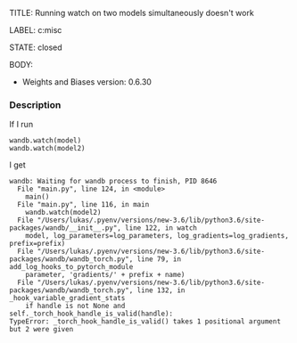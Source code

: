 TITLE:
Running watch on two models simultaneously doesn't work

LABEL:
c:misc

STATE:
closed

BODY:
* Weights and Biases version: 0.6.30

### Description

If I run 
```
wandb.watch(model)
wandb.watch(model2)
```

I get 

```
wandb: Waiting for wandb process to finish, PID 8646
  File "main.py", line 124, in <module>
    main()
  File "main.py", line 116, in main
    wandb.watch(model2)
  File "/Users/lukas/.pyenv/versions/new-3.6/lib/python3.6/site-packages/wandb/__init__.py", line 122, in watch
    model, log_parameters=log_parameters, log_gradients=log_gradients, prefix=prefix)
  File "/Users/lukas/.pyenv/versions/new-3.6/lib/python3.6/site-packages/wandb/wandb_torch.py", line 79, in add_log_hooks_to_pytorch_module
    parameter, 'gradients/' + prefix + name)
  File "/Users/lukas/.pyenv/versions/new-3.6/lib/python3.6/site-packages/wandb/wandb_torch.py", line 132, in _hook_variable_gradient_stats
    if handle is not None and self._torch_hook_handle_is_valid(handle):
TypeError: _torch_hook_handle_is_valid() takes 1 positional argument but 2 were given
```


